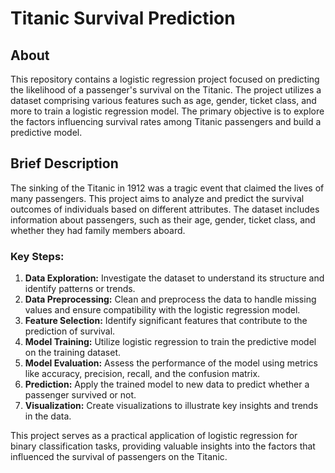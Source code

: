 # Titanic Survival Prediction

## About

This repository contains a logistic regression project focused on predicting the likelihood of a passenger's survival on the Titanic. The project utilizes a dataset comprising various features such as age, gender, ticket class, and more to train a logistic regression model. The primary objective is to explore the factors influencing survival rates among Titanic passengers and build a predictive model.

## Brief Description

The sinking of the Titanic in 1912 was a tragic event that claimed the lives of many passengers. This project aims to analyze and predict the survival outcomes of individuals based on different attributes. The dataset includes information about passengers, such as their age, gender, ticket class, and whether they had family members aboard.

### Key Steps:

1. **Data Exploration:** Investigate the dataset to understand its structure and identify patterns or trends.
2. **Data Preprocessing:** Clean and preprocess the data to handle missing values and ensure compatibility with the logistic regression model.
3. **Feature Selection:** Identify significant features that contribute to the prediction of survival.
4. **Model Training:** Utilize logistic regression to train the predictive model on the training dataset.
5. **Model Evaluation:** Assess the performance of the model using metrics like accuracy, precision, recall, and the confusion matrix.
6. **Prediction:** Apply the trained model to new data to predict whether a passenger survived or not.
7. **Visualization:** Create visualizations to illustrate key insights and trends in the data.

This project serves as a practical application of logistic regression for binary classification tasks, providing valuable insights into the factors that influenced the survival of passengers on the Titanic.
